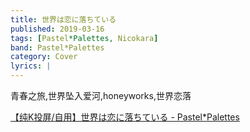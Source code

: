 ```yaml
---
title: 世界は恋に落ちている
published: 2019-03-16
tags: [Pastel*Palettes, Nicokara]
band: Pastel*Palettes
category: Cover
lyrics: |
---
```

青春之旅,世界坠入爱河,honeyworks,世界恋落

<summary>
    <a href="https://www.bilibili.com/video/BV1VeQWYbEhv/">
        【纯K投屏/自用】世界は恋に落ちている - Pastel*Palettes
    </a>
</summary>

